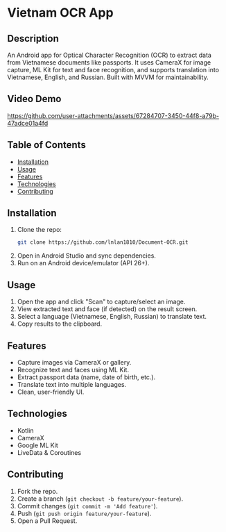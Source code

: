 # Vietnam OCR App

## Description
An Android app for Optical Character Recognition (OCR) to extract data from Vietnamese documents like passports. It uses CameraX for image capture, ML Kit for text and face recognition, and supports translation into Vietnamese, English, and Russian. Built with MVVM for maintainability.

## Video Demo
https://github.com/user-attachments/assets/67284707-3450-44f8-a79b-47adce01a4fd

## Table of Contents
- [Installation](#installation)
- [Usage](#usage)
- [Features](#features)
- [Technologies](#technologies)
- [Contributing](#contributing)

## Installation
1. Clone the repo:
   ```bash
   git clone https://github.com/lnlan1810/Document-OCR.git
   ```
2. Open in Android Studio and sync dependencies.
3. Run on an Android device/emulator (API 26+).

## Usage
1. Open the app and click "Scan" to capture/select an image.
2. View extracted text and face (if detected) on the result screen.
3. Select a language (Vietnamese, English, Russian) to translate text.
4. Copy results to the clipboard.

## Features
- Capture images via CameraX or gallery.
- Recognize text and faces using ML Kit.
- Extract passport data (name, date of birth, etc.).
- Translate text into multiple languages.
- Clean, user-friendly UI.

## Technologies
- Kotlin
- CameraX
- Google ML Kit
- LiveData & Coroutines

## Contributing
1. Fork the repo.
2. Create a branch (`git checkout -b feature/your-feature`).
3. Commit changes (`git commit -m 'Add feature'`).
4. Push (`git push origin feature/your-feature`).
5. Open a Pull Request.

